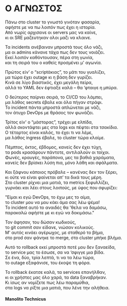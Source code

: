 
# Ο ΑΓΝΩΣΤΟΣ

Πάνω στο cluster το γνωστό γινόταν φασαρία,  
αφήστε με να πω λοιπόν πως έχει η ιστορία.  
Από νωρίς αρχισανε οι servers μας να καίνε,  
κι οι SRE μαζευτηκαν ολοι μαζι να κλαινε.  

Τα incidents ανέβαιναν μπροστά τους όλο νάζι,  
μα οι admins κάνανε τάχα πως δεν τους νοιάζει.  
Εκεί λοιπόν καθόντουσαν, πέρα στη γωνία,  
και τη σειρά του ο καθείς προσμένει μ' αγωνία.  

Πρώτος είν’ ο “scriptάκιας”, το μάτι του γυαλίζει,  
μα τώρα έχει outage κι η βάση δεν γυρίζει.  
Κινά σε λίγο βιαστικός, έχει μεγάλη πείρα,  
αλλά το YAML δεν έφτιαξε καλά – θα ‘φταιγε η μπύρα.  

Ο δεύτερος παίρνει σειρά, το CI/CD του λάμπει,  
μα λάθος secrets έβαλε και όλα πήγαν στράφι.  
Το incident πάντα μπροστά απλώνεται με νάζι,  
τον άτυχο DevOps με θράσος τον φωνάζει.  

Τρίτος είν' ο “μάστορας”, τρέχει με ελπίδα,  
αλλά σκοντάφτει μες στα logs και πέφτει στα τσακίδια.  
Ο τέταρτος είναι καλός, το έχει τι να λέμε,  
μα λάθος ingress έβαλε, το cluster τώρα κλαίμε.  

Πέμπτος, έκτος, έβδομος, κανείς δεν έχει τύχη,  
τα pods κρασάρουν πάντοτε, αντιλαλούν οι τοίχοι.  
Φωνές, κραυγές, παράπονα, μες τα βαθιά χαράματα,  
κανείς δεν βρίσκει λύση πια, μόνο λάθη και σφάλματα.  

Και ξάφνου κάποιος πρόβαλε – κανένας δεν τον ξέρει,  
κι ούτε να είναι φαίνεται απ’ τα δικά τους μέρη.  
Στο cluster ρίχνει μια ματιά, τα metrics ξεφυλλίζει,  
γυρνάει και λέει στους λοιπούς, με ύφος που σφυρίζει:  

"Είμαι κι εγώ DevOps, το έχω μες το αίμα,  
το cluster μου να μου κάει άμα σας λέω ψέμα!  
Το incident αυτό το αναιδές θα 'θελα να δαμάσω,  
παρακαλώ αφήστε με κι εγώ να δοκιμάσω."  

Τον άφησαν, του δώσαν κωδικούς,  
το git commit σαν είδανε, νιώσαν κολικούς.  
Μ' αυτός κινάει αγέρωχος, με σταθερό το βήμα,  
στο prod σαν φάνηκε το merge, στο cluster μπήκε βλήμα.  

Αυτό το rollback εκεί μπροστά ποτέ μου δεν ξαναείδα,  
το service μας το έσωσε, σα να ‘σφιγγε μια βίδα.  
Σε ένα, δύο, τρία λεπτά, τι να τα λέω τώρα,  
το outage εξαφάνισε, του έκοψε τη φόρα.  

Το rollback έκατσε καλά, τα services επανήλθαν,  
κι οι χρήστες μας όλο χαρά, τα data ξαναβρήκαν.  
Κι ίσως αν νομίζετε πως λέω παραμύθια,  
στα logs να ρίξτε μια ματιά, που λένε την αλήθεια.

#### Manolito Technicus
